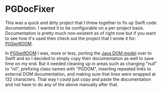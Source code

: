# PGDocFixer
This was a quick and dirty project that I threw together to fix up Swift code documentation.  I wanted it
to be configurable on a per-project basis. Documentation is pretty much non-existent as of right now but
if you want to see how it's used then check out the project that I wrote it for:
[PGSwiftDOM](https://github.com/GalenRhodes/PGSwiftDOM).

In [PGSwiftDOM](https://github.com/GalenRhodes/PGSwiftDOM) I was, more or less, porting the
[Java DOM model](https://docs.oracle.com/javase/8/docs/api/org/w3c/dom/package-summary.html) over to Swift
and so I decided to simply copy their documentation as well to save time on my end. But it needed cleaning up
in areas such as changing "null" to "nil", prefixing class names with "PGDOM", inserting repeated links to external
DOM documentation, and making sure that lines were wrapped at 132 characters. That way I could just copy and
paste the documentation and not have to do any of the above manually after that.

